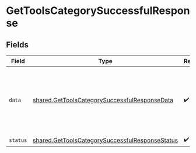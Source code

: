 # GetToolsCategorySuccessfulResponse


## Fields

| Field                                                                                                                                                                                                                                                                                                                                                                                                                                                                                                                                                                                                                          | Type                                                                                                                                                                                                                                                                                                                                                                                                                                                                                                                                                                                                                           | Required                                                                                                                                                                                                                                                                                                                                                                                                                                                                                                                                                                                                                       | Description                                                                                                                                                                                                                                                                                                                                                                                                                                                                                                                                                                                                                    | Example                                                                                                                                                                                                                                                                                                                                                                                                                                                                                                                                                                                                                        |
| ------------------------------------------------------------------------------------------------------------------------------------------------------------------------------------------------------------------------------------------------------------------------------------------------------------------------------------------------------------------------------------------------------------------------------------------------------------------------------------------------------------------------------------------------------------------------------------------------------------------------------ | ------------------------------------------------------------------------------------------------------------------------------------------------------------------------------------------------------------------------------------------------------------------------------------------------------------------------------------------------------------------------------------------------------------------------------------------------------------------------------------------------------------------------------------------------------------------------------------------------------------------------------ | ------------------------------------------------------------------------------------------------------------------------------------------------------------------------------------------------------------------------------------------------------------------------------------------------------------------------------------------------------------------------------------------------------------------------------------------------------------------------------------------------------------------------------------------------------------------------------------------------------------------------------ | ------------------------------------------------------------------------------------------------------------------------------------------------------------------------------------------------------------------------------------------------------------------------------------------------------------------------------------------------------------------------------------------------------------------------------------------------------------------------------------------------------------------------------------------------------------------------------------------------------------------------------ | ------------------------------------------------------------------------------------------------------------------------------------------------------------------------------------------------------------------------------------------------------------------------------------------------------------------------------------------------------------------------------------------------------------------------------------------------------------------------------------------------------------------------------------------------------------------------------------------------------------------------------ |
| `data`                                                                                                                                                                                                                                                                                                                                                                                                                                                                                                                                                                                                                         | [shared.GetToolsCategorySuccessfulResponseData](../../models/shared/gettoolscategorysuccessfulresponsedata.md)                                                                                                                                                                                                                                                                                                                                                                                                                                                                                                                 | :heavy_check_mark:                                                                                                                                                                                                                                                                                                                                                                                                                                                                                                                                                                                                             | N/A                                                                                                                                                                                                                                                                                                                                                                                                                                                                                                                                                                                                                            | {"tools":[{"id":"factorial","label":"Factorial","assets":{"logo_url":"https://storage.googleapis.com/kombo-assets/integrations/factorial/logo.svg","icon_url":"https://storage.googleapis.com/kombo-assets/integrations/factorial/icon.svg","icon_black_url":"https://storage.googleapis.com/kombo-assets/integrations/factorial/icon-black.svg"},"coverage":{"read_models":[{"id":"hris_employees","label":"Employees"},{"id":"hris_teams","label":"Groups"}],"write_actions":[{"id":"hris_create_employee","label":"Create employee"}],"features":[{"id":"automatic_source_writing","label":"Automatic Source Writing"}]}}]} |
| `status`                                                                                                                                                                                                                                                                                                                                                                                                                                                                                                                                                                                                                       | [shared.GetToolsCategorySuccessfulResponseStatus](../../models/shared/gettoolscategorysuccessfulresponsestatus.md)                                                                                                                                                                                                                                                                                                                                                                                                                                                                                                             | :heavy_check_mark:                                                                                                                                                                                                                                                                                                                                                                                                                                                                                                                                                                                                             | N/A                                                                                                                                                                                                                                                                                                                                                                                                                                                                                                                                                                                                                            |                                                                                                                                                                                                                                                                                                                                                                                                                                                                                                                                                                                                                                |